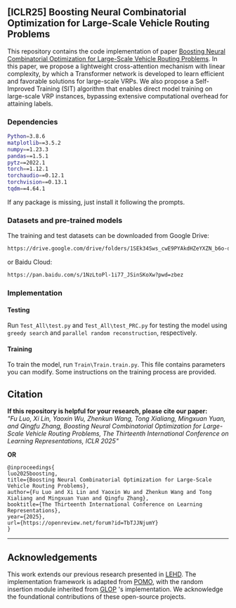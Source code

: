 

## [ICLR25] Boosting Neural Combinatorial Optimization for Large-Scale Vehicle Routing Problems

This repository contains the code implementation of paper [Boosting Neural Combinatorial Optimization for Large-Scale Vehicle Routing Problems](https://openreview.net/forum?id=TbTJJNjumY). In this paper, we propose a lightweight cross-attention mechanism with linear complexity, by which a Transformer network is developed to learn efficient and favorable solutions for large-scale VRPs. We also propose a Self-Improved Training (SIT) algorithm that enables direct model training on large-scale VRP instances, bypassing extensive computational overhead for attaining labels. 

### Dependencies
```bash
Python=3.8.6
matplotlib==3.5.2
numpy==1.23.3
pandas==1.5.1
pytz==2022.1
torch==1.12.1
torchaudio==0.12.1
torchvision==0.13.1
tqdm==4.64.1
```
If any package is missing, just install it following the prompts.

### Datasets and pre-trained models
The training and test datasets can be downloaded from Google Drive:
```bash
https://drive.google.com/drive/folders/1SEk34Sws_cwE9PYAkdHZeYXZN_b6o-db?usp=sharing
```
or  Baidu Cloud:
```bash
https://pan.baidu.com/s/1NzLtoPl-1i77_JSinSKoXw?pwd=zbez
```

### Implementation

#### Testing
Run `Test_All\test.py` and `Test_All\test_PRC.py` for testing the model using `greedy search` and `parallel random reconstruction`, respectively.

#### Training

To train the model, run `Train\Train.train.py`. This file contains parameters you can modify. Some instructions on the training process are provided.


## Citation

**If this repository is helpful for your research, please cite our paper:<br />**
*"Fu Luo, Xi Lin, Yaoxin Wu, Zhenkun Wang, Tong Xialiang, Mingxuan Yuan, and Qingfu Zhang, Boosting Neural Combinatorial Optimization for Large-Scale Vehicle Routing Problems, The Thirteenth International Conference on Learning Representations, ICLR 2025" <br />*

**OR**

```
@inproceedings{
luo2025boosting,
title={Boosting Neural Combinatorial Optimization for Large-Scale Vehicle Routing Problems},
author={Fu Luo and Xi Lin and Yaoxin Wu and Zhenkun Wang and Tong Xialiang and Mingxuan Yuan and Qingfu Zhang},
booktitle={The Thirteenth International Conference on Learning Representations},
year={2025},
url={https://openreview.net/forum?id=TbTJJNjumY}
}
```
****


## Acknowledgements
This work extends our previous research presented in [LEHD](https://github.com/CIAM-Group/NCO_code/tree/main/single_objective/LEHD). 
The implementation framework is adapted from [POMO](https://github.com/yd-kwon/POMO), with the random insertion module inherited from [GLOP](https://github.com/henry-yeh/GLOP) 's implementation. We acknowledge the foundational contributions of these open-source projects.
